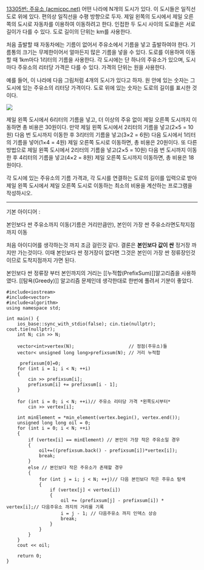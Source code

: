 [13305번: 주유소 (acmicpc.net)](https://www.acmicpc.net/problem/13305)
어떤 나라에 N개의 도시가 있다. 이 도시들은 일직선 도로 위에 있다. 편의상 일직선을 수평 방향으로 두자. 제일 왼쪽의 도시에서 제일 오른쪽의 도시로 자동차를 이용하여 이동하려고 한다. 인접한 두 도시 사이의 도로들은 서로 길이가 다를 수 있다. 도로 길이의 단위는 km를 사용한다.

처음 출발할 때 자동차에는 기름이 없어서 주유소에서 기름을 넣고 출발하여야 한다. 기름통의 크기는 무제한이어서 얼마든지 많은 기름을 넣을 수 있다. 도로를 이용하여 이동할 때 1km마다 1리터의 기름을 사용한다. 각 도시에는 단 하나의 주유소가 있으며, 도시 마다 주유소의 리터당 가격은 다를 수 있다. 가격의 단위는 원을 사용한다.

예를 들어, 이 나라에 다음 그림처럼 4개의 도시가 있다고 하자. 원 안에 있는 숫자는 그 도시에 있는 주유소의 리터당 가격이다. 도로 위에 있는 숫자는 도로의 길이를 표시한 것이다. 

![](https://onlinejudgeimages.s3-ap-northeast-1.amazonaws.com/problem/13305/1.png)

제일 왼쪽 도시에서 6리터의 기름을 넣고, 더 이상의 주유 없이 제일 오른쪽 도시까지 이동하면 총 비용은 30원이다. 만약 제일 왼쪽 도시에서 2리터의 기름을 넣고(2×5 = 10원) 다음 번 도시까지 이동한 후 3리터의 기름을 넣고(3×2 = 6원) 다음 도시에서 1리터의 기름을 넣어(1×4 = 4원) 제일 오른쪽 도시로 이동하면, 총 비용은 20원이다. 또 다른 방법으로 제일 왼쪽 도시에서 2리터의 기름을 넣고(2×5 = 10원) 다음 번 도시까지 이동한 후 4리터의 기름을 넣고(4×2 = 8원) 제일 오른쪽 도시까지 이동하면, 총 비용은 18원이다.

각 도시에 있는 주유소의 기름 가격과, 각 도시를 연결하는 도로의 길이를 입력으로 받아 제일 왼쪽 도시에서 제일 오른쪽 도시로 이동하는 최소의 비용을 계산하는 프로그램을 작성하시오.

----------------------------------------------

기본 아이디어 :

본인보다 싼 주유소까지 이동(기름은 거리만큼만), 
본인이 가장 싼 주유소라면도착지점까지 이동

처음 아이디어를 생각하는것 까지 조금 걸린것 같다.
결론은 **본인보다 값이 싼** 정거장 까지만 가는것이다. 이때 본인보다 싼 정거장이 없다면
그것은 본인이 가장 싼 정류장인것이므로 도착지점까지 가면 된다.

본인보다 싼 정류장 부터 본인까지의 거리는 [[누적합(PrefixSum)]]알고리즘을 사용하였다.
[[탐욕(Greedy)]] 알고리즘 문제인데 생각한대로 한번에 풀려서 기분이 좋았다.

```
#include<iostream>
#include<vector>
#include<algorithm>
using namespace std;

int main() {
    ios_base::sync_with_stdio(false); cin.tie(nullptr); cout.tie(nullptr);
    int N; cin >> N;
   
    vector<int>vertex(N);                    // 정점(주유소)들
    vector< unsigned long long>prefixsum(N); // 거리 누적합

     prefixsum[0]=0;
    for (int i = 1; i < N; ++i)
    {
        cin >> prefixsum[i];
        prefixsum[i] += prefixsum[i - 1];
    }

    for (int i = 0; i < N; ++i)// 주유소 리터당 가격 *왼쪽도시부터*
        cin >> vertex[i];
   
    int minElement = *min_element(vertex.begin(), vertex.end());
    unsigned long long oil = 0;
    for (int i = 0; i < N; ++i)
    {
        if (vertex[i] == minElement) // 본인이 가장 작은 주유소일 경우
        {
            oil+=((prefixsum.back() - prefixsum[i])*vertex[i]);
            break;
        }
        else // 본인보다 작은 주유소가 존재할 경우
        {
            for (int j = i; j < N; ++j)// 다음 본인보다 작은 주유소 탐색
            {
                if (vertex[j] < vertex[i]) 
                {
                    oil += (prefixsum[j] - prefixsum[i]) * vertex[i];// 다음주유소 까지의 거리를 기록
                    i = j - 1; // 다음주유소 까지 인덱스 상승
                    break;
                }
            }
        }
    }
    cout << oil;

    return 0;
}
```